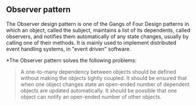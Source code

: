 ## Observer pattern

The Observer design pattern is one of the Gangs of Four Design patterns in which an object, called the subject, maintains a list of its dependents, called observers, and notifies them automatically of any state changes, usually by calling one of their methods.
It is mainly used to implement distributed event handling systems, in "event driven" software.

*The Observer pattern solves the following problems:
> A one-to-many dependency between objects should be defined without making the objects tightly coupled.
> It should be ensured that when one object changes state an open-ended number of dependent objects are updated automatically.
> It should be possible that one object can notify an open-ended number of other objects.